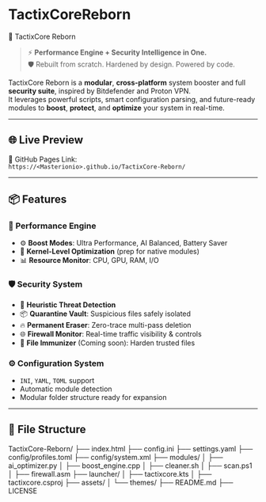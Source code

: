 # TactixCoreReborn
🧠 TactixCore Reborn

> ⚡️ **Performance Engine + Security Intelligence in One.**  
> 🛡 Rebuilt from scratch. Hardened by design. Powered by code.

TactixCore Reborn is a **modular**, **cross-platform** system booster and full **security suite**, inspired by Bitdefender and Proton VPN.  
It leverages powerful scripts, smart configuration parsing, and future-ready modules to **boost**, **protect**, and **optimize** your system in real-time.

---

## 🌐 Live Preview
🚀 GitHub Pages Link:  
`https://<Masterionio>.github.io/TactixCore-Reborn/`

---

## 📦 Features

### 🔧 Performance Engine
- ⚙️ **Boost Modes**: Ultra Performance, AI Balanced, Battery Saver
- 🔁 **Kernel-Level Optimization** (prep for native modules)
- 📊 **Resource Monitor**: CPU, GPU, RAM, I/O

### 🛡 Security System
- 🧠 **Heuristic Threat Detection**
- 📦 **Quarantine Vault**: Suspicious files safely isolated
- 🔥 **Permanent Eraser**: Zero-trace multi-pass deletion
- 🌐 **Firewall Monitor**: Real-time traffic visibility & controls
- 🧬 **File Immunizer** (Coming soon): Harden trusted files

### ⚙️ Configuration System
- `INI`, `YAML`, `TOML` support
- Automatic module detection
- Modular folder structure ready for expansion

---

## 📁 File Structure
TactixCore-Reborn/
├── index.html
├── config.ini
├── settings.yaml
├── config/profiles.toml
├── config/system.xml
├── modules/
│ ├── ai_optimizer.py
│ ├── boost_engine.cpp
│ ├── cleaner.sh
│ ├── scan.ps1
│ ├── firewall.asm
├── launcher/
│ ├── tactixcore.kts
│ ├── tactixcore.csproj
├── assets/
│ └── themes/
├── README.md
├── LICENSE
